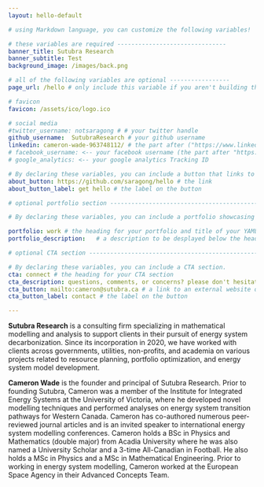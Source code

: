 ```yaml
---
layout: hello-default

# using Markdown language, you can customize the following variables!

# these variables are required -------------------------------
banner_title: Sutubra Research
banner_subtitle: Test
background_image: /images/back.png

# all of the following variables are optional -----------------
page_url: /hello # only include this variable if you aren't building the page to your primary domain

# favicon
favicon: /assets/ico/logo.ico

# social media
#twitter_username: notsaragong # # your twitter handle
github_username:  SutubraResearch # your github username
linkedin: cameron-wade-963748112/ # the part after ("https://www.linkedin.com/in/...")
# facebook_username: <-- your facebook username (the part after "https://www.facebook.com/...")
# google_analytics: <-- your google analytics Tracking ID

# By declaring these variables, you can include a button that links to an external website or to media.
about_button: https://github.com/saragong/hello # the link
about_button_label: get hello # the label on the button

# optional portfolio section ------------------------------------------

# By declaring these variables, you can include a portfolio showcasing your work and organize your portfolio's items into a custom layout, all without adding any CSS. In addition, you must 1) create an HTML file in the_includes folder for each project with the text you'd like to display, and 2) create a YAML file in the _data folder describing the order in which each project should be shown and categorized. See `/includes/example.html` and `/_data/work.yml` for examples.

portfolio: work # the heading for your portfolio and title of your YAML file
portfolio_description:   # a description to be desplayed below the heading and above the content

# optional CTA section --------------------------------------------------

# By declaring these variables, you can include a CTA section.
cta: connect # the heading for your CTA section
cta_description: questions, comments, or concerns? please don't hesitate to reach out. # a description to be desplayed below the heading and above the content
cta_button: mailto:cameron@sutubra.ca # a link to an external website or to media
cta_button_label: contact # the label on the button

---			
```

[//]: # (write a bit about yourself here)


**Sutubra Research** is a consulting firm specializing in mathematical modelling and analysis to support clients in their pursuit of energy system decarbonization. Since its incorporation in 2020, we have worked with clients across governments, utilities, non-profits, and academia on various projects related to resource planning, portfolio optimization, and energy system model development.

**Cameron Wade** is the founder and principal of Sutubra Research. Prior to founding Sutubra, Cameron was a member of the Institute for Integrated Energy Systems at the University of Victoria, where he developed novel modelling techniques and performed analyses on energy system transition pathways for Western Canada. Cameron has co-authored numerous peer-reviewed journal articles and is an invited speaker to international energy system modelling conferences. Cameron holds a BSc in Physics and Mathematics (double major) from Acadia University where he was also named a University Scholar and a 3-time All-Canadian in Football. He also holds a MSc in Physics and a MSc in Mathematical Engineering. Prior to working in energy system modelling, Cameron worked at the European Space Agency in their Advanced Concepts Team.
